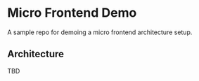 # Micro Frontend Demo 

A sample repo for demoing a micro frontend architecture setup.

## Architecture

TBD
